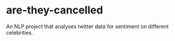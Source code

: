 # are-they-cancelled
An NLP project that analyses twitter data for sentiment on different celebrities.
